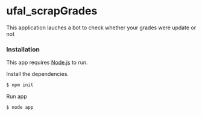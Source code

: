 # ufal_scrapGrades

This application lauches a bot to check whether your grades were update or not

### Installation

This app requires [Node.js](https://nodejs.org/) to run.

Install the dependencies.

```sh
$ npm init
```

Run app
```sh
$ node app
```
